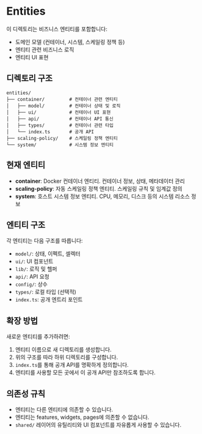 # Entities

이 디렉토리는 비즈니스 엔티티를 포함합니다:

- 도메인 모델 (컨테이너, 시스템, 스케일링 정책 등)
- 엔티티 관련 비즈니스 로직
- 엔티티 UI 표현

## 디렉토리 구조

```
entities/
├── container/         # 컨테이너 관련 엔티티
│   ├── model/         # 컨테이너 상태 및 로직
│   ├── ui/            # 컨테이너 UI 표현
│   ├── api/           # 컨테이너 API 통신
│   ├── types/         # 컨테이너 관련 타입
│   └── index.ts       # 공개 API
├── scaling-policy/    # 스케일링 정책 엔티티
└── system/            # 시스템 정보 엔티티
```

## 현재 엔티티

- **container**: Docker 컨테이너 엔티티. 컨테이너 정보, 상태, 메타데이터 관리
- **scaling-policy**: 자동 스케일링 정책 엔티티. 스케일링 규칙 및 임계값 정의
- **system**: 호스트 시스템 정보 엔티티. CPU, 메모리, 디스크 등의 시스템 리소스 정보

## 엔티티 구조

각 엔티티는 다음 구조를 따릅니다:
- `model/`: 상태, 이펙트, 셀렉터
- `ui/`: UI 컴포넌트
- `lib/`: 로직 및 헬퍼
- `api/`: API 요청
- `config/`: 상수
- `types/`: 로컬 타입 (선택적)
- `index.ts`: 공개 엔트리 포인트

## 확장 방법

새로운 엔티티를 추가하려면:

1. 엔티티 이름으로 새 디렉토리를 생성합니다.
2. 위의 구조를 따라 하위 디렉토리를 구성합니다.
3. `index.ts`를 통해 공개 API를 명확하게 정의합니다.
4. 엔티티를 사용할 모든 곳에서 이 공개 API만 참조하도록 합니다.

## 의존성 규칙

- 엔티티는 다른 엔티티에 의존할 수 있습니다.
- 엔티티는 features, widgets, pages에 의존할 수 없습니다.
- `shared/` 레이어의 유틸리티와 UI 컴포넌트를 자유롭게 사용할 수 있습니다. 